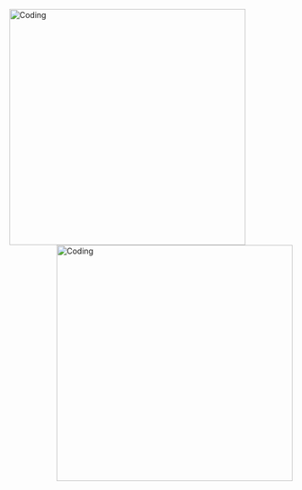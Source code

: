   <img align="left" alt="Coding" width="420" src="https://media0.giphy.com/media/PuvJVM5w0wu6QEUWfq/giphy.gif">  <img align="right" alt="Coding" width="420" src="https://media4.giphy.com/media/FhPbyzFSuKmly/giphy.gif">    
